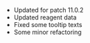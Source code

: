 - Updated for patch 11.0.2
- Updated reagent data
- Fixed some tooltip texts
- Some minor refactoring